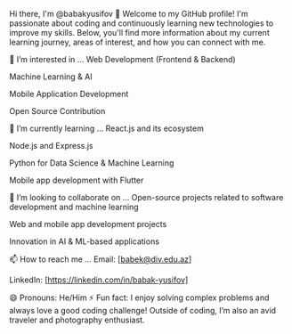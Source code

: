 Hi there, I'm @babakyusifov 👋
Welcome to my GitHub profile! I'm passionate about coding and continuously learning new technologies to improve my skills. Below, you'll find more information about my current learning journey, areas of interest, and how you can connect with me.

👀 I’m interested in ...
Web Development (Frontend & Backend)

Machine Learning & AI

Mobile Application Development

Open Source Contribution

🌱 I’m currently learning ...
React.js and its ecosystem

Node.js and Express.js

Python for Data Science & Machine Learning

Mobile app development with Flutter

💞️ I’m looking to collaborate on ...
Open-source projects related to software development and machine learning

Web and mobile app development projects

Innovation in AI & ML-based applications

📫 How to reach me ...
Email: [babek@div.edu.az]

LinkedIn: [https://linkedin.com/in/babak-yusifov]


😄 Pronouns: He/Him
⚡ Fun fact:
I enjoy solving complex problems and always love a good coding challenge! Outside of coding, I’m also an avid traveler and photography enthusiast.
